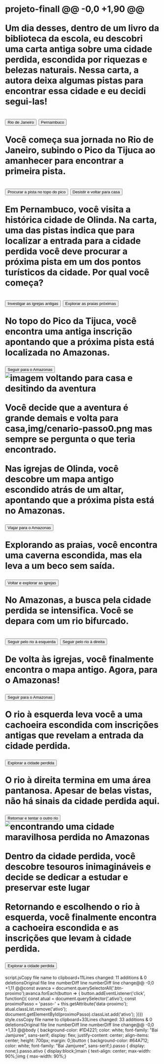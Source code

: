 # projeto-finall @@ -0,0 +1,90 @@<!DOCTYPE html><html lang="pt-BR"><head>    <meta charset="UTF-8">    <meta name="viewport" content="width=device-width, initial-scale=1.0">    <link rel="stylesheet" href="style.css">    <link rel="preconnect" href="https://fonts.googleapis.com">    <link rel="preconnect" href="https://fonts.gstatic.com" crossorigin>    <link href="https://fonts.googleapis.com/css2?family=Bai+Jamjuree:ital,wght@0,200;0,300;0,400;0,500;0,600;0,700;1,200;1,300;1,400;1,500;1,600;1,700&display=swap" rel="stylesheet">    <title>Em busca da cidade perdida</title></head><body>    <main>        <div class="passo ativo" id="passo-0">            <img src="img/cenario-passo0.png" alt="">            <p>Um dia desses, dentro de um livro da biblioteca da escola, eu descobri uma carta antiga sobre uma cidade perdida, escondida por riquezas e belezas naturais. Nessa carta, a autora deixa algumas pistas para encontrar essa cidade e eu decidi segui-las!</p>            <button class="btn-proximo" data-proximo="1">Rio de Janeiro</button>            <button class="btn-proximo" data-proximo="2">Pernambuco</button>        </div>        <div class="passo" id="passo-1">            <p>Você começa sua jornada no Rio de Janeiro, subindo o Pico da Tijuca ao amanhecer para encontrar a primeira pista.</p>            <button class="btn-proximo" data-proximo="3">Procurar a pista no topo do pico</button>            <button class="btn-proximo" data-proximo="4">Desistir e voltar para casa</button>        </div>        <div class="passo" id="passo-2">            <p>Em Pernambuco, você visita a histórica cidade de Olinda. Na carta, uma das pistas indica que para localizar a entrada para a cidade perdida você deve procurar a próxima pista em um dos pontos turísticos da cidade. Por qual você começa?</p>            <button class="btn-proximo" data-proximo="5">Investigar as igrejas antigas</button>            <button class="btn-proximo" data-proximo="6">Explorar as praias próximas</button>        </div>        <div class="passo" id="passo-3">            <p>No topo do Pico da Tijuca, você encontra uma antiga inscrição apontando que a próxima pista está                localizada no Amazonas.</p>            <button class="btn-proximo" data-proximo="7">Seguir para o Amazonas</button>        </div>        <div class="passo" id="passo-4">            <img src="img/cenario-passo4-voltar-casa.png" alt="imagem voltando para casa e desitindo da aventura">            <p>Você decide que a aventura é grande demais e volta para casa,img/cenario-passo0.png mas sempre se pergunta o que teria                encontrado.</p>        </div>        <div class="passo" id="passo-5">            <p>Nas igrejas de Olinda, você descobre um mapa antigo escondido atrás de um altar, apontando que a próxima                pista está no Amazonas.</p>            <button class="btn-proximo" data-proximo="7">Viajar para o Amazonas</button>        </div>        <div class="passo" id="passo-6">            <p>Explorando as praias, você encontra uma caverna escondida, mas ela leva a um beco sem saída.</p>            <button class="btn-proximo" data-proximo="8">Voltar e explorar as igrejas</button>        </div>        <div class="passo" id="passo-7">            <p>No Amazonas, a busca pela cidade perdida se intensifica. Você se depara com um rio bifurcado.</p>            <button class="btn-proximo" data-proximo="9">Seguir pelo rio à esquerda</button>            <button class="btn-proximo" data-proximo="10">Seguir pelo rio à direita</button>        </div>        <div class="passo" id="passo-8">            <p>De volta às igrejas, você finalmente encontra o mapa antigo. Agora, para o Amazonas!</p>            <button class="btn-proximo" data-proximo="7">Seguir para o Amazonas</button>        </div>        <div class="passo" id="passo-9">            <p>O rio à esquerda leva você a uma cachoeira escondida com inscrições antigas que revelam a entrada da                cidade perdida.</p>            <button class="btn-proximo" data-proximo="11">Explorar a cidade perdida</button>        </div>        <div class="passo" id="passo-10">            <p>O rio à direita termina em uma área pantanosa. Apesar de belas vistas, não há sinais da cidade perdida                aqui.</p>            <button class="btn-proximo" data-proximo="12">Retornar e tentar o outro rio</button>        </div>        <div class="passo" id="passo-11">            <img src="img/cenario-passo11-cidade-perdida.png" alt="encontrando uma cidade maravilhosa perdida no Amazonas">            <p>Dentro da cidade perdida, você descobre tesouros inimagináveis e decide se dedicar a estudar e preservar                este lugar</p>        </div>        <div class="passo" id="passo-12">            <p>Retornando e escolhendo o rio à esquerda, você finalmente encontra a cachoeira escondida e as inscrições                que levam à cidade perdida.</p>            <button class="btn-proximo" data-proximo="11">Explorar a cidade perdida</button>        </div>    </main>    <script src="script.js"></script></body></html>
‎script.jsCopy file name to clipboard+11Lines changed: 11 additions & 0 deletionsOriginal file line numberDiff line numberDiff line change@@ -0,0 +1,11 @@const avanca = document.querySelectorAll('.btn-proximo');avanca.forEach(button => {    button.addEventListener('click', function(){        const atual = document.querySelector('.ativo');        const proximoPasso = 'passo-' + this.getAttribute('data-proximo');        atual.classList.remove('ativo');        document.getElementById(proximoPasso).classList.add('ativo');    })})
‎style.cssCopy file name to clipboard+33Lines changed: 33 additions & 0 deletionsOriginal file line numberDiff line numberDiff line change@@ -0,0 +1,33 @@body {    background-color: #1D4221;    color: white;    font-family: "Bai Jamjuree", sans-serif;    display: flex;    justify-content: center;    align-items: center;    height: 700px;    margin: 0;}button {    background-color: #64A712;    color: white;    font-family: "Bai Jamjuree", sans-serif;}.passo {    display: none;}.passo.ativo {    display:block;}main {    text-align: center;    max-width: 90%;}img {    max-width: 90%;}
